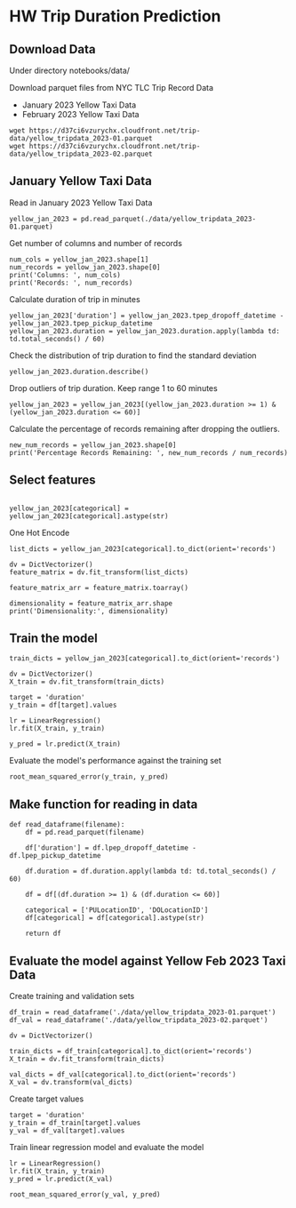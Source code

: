 # HW Trip Duration Prediction

## Download Data

Under directory notebooks/data/

Download parquet files from NYC TLC Trip Record Data

* January 2023 Yellow Taxi Data
* February 2023 Yellow Taxi Data

```
wget https://d37ci6vzurychx.cloudfront.net/trip-data/yellow_tripdata_2023-01.parquet
wget https://d37ci6vzurychx.cloudfront.net/trip-data/yellow_tripdata_2023-02.parquet
```

## January Yellow Taxi Data

Read in January 2023 Yellow Taxi Data

```
yellow_jan_2023 = pd.read_parquet(./data/yellow_tripdata_2023-01.parquet)
```

Get number of columns and number of records

```
num_cols = yellow_jan_2023.shape[1]
num_records = yellow_jan_2023.shape[0]
print('Columns: ', num_cols)
print('Records: ', num_records)
```

Calculate duration of trip in minutes

```
yellow_jan_2023['duration'] = yellow_jan_2023.tpep_dropoff_datetime - yellow_jan_2023.tpep_pickup_datetime
yellow_jan_2023.duration = yellow_jan_2023.duration.apply(lambda td: td.total_seconds() / 60)
```

Check the distribution of trip duration to find the standard deviation

```
yellow_jan_2023.duration.describe()
```

Drop outliers of trip duration. Keep range 1 to 60 minutes

```
yellow_jan_2023 = yellow_jan_2023[(yellow_jan_2023.duration >= 1) & (yellow_jan_2023.duration <= 60)]
```

Calculate the percentage of records remaining after dropping the outliers.

```
new_num_records = yellow_jan_2023.shape[0]
print('Percentage Records Remaining: ', new_num_records / num_records)
```

## Select features

```categorical = ['PULocationID', 'DOLocationID']

yellow_jan_2023[categorical] = yellow_jan_2023[categorical].astype(str)
```

One Hot Encode

```
list_dicts = yellow_jan_2023[categorical].to_dict(orient='records')

dv = DictVectorizer()
feature_matrix = dv.fit_transform(list_dicts)

feature_matrix_arr = feature_matrix.toarray()

dimensionality = feature_matrix_arr.shape
print('Dimensionality:', dimensionality)
```

## Train the model

```
train_dicts = yellow_jan_2023[categorical].to_dict(orient='records')

dv = DictVectorizer()
X_train = dv.fit_transform(train_dicts)
```

```
target = 'duration'
y_train = df[target].values
```

```
lr = LinearRegression()
lr.fit(X_train, y_train)

y_pred = lr.predict(X_train)
```

Evaluate the model's performance against the training set
```
root_mean_squared_error(y_train, y_pred)
```

## Make function for reading in data

```
def read_dataframe(filename):
    df = pd.read_parquet(filename)

    df['duration'] = df.lpep_dropoff_datetime - df.lpep_pickup_datetime

    df.duration = df.duration.apply(lambda td: td.total_seconds() / 60)

    df = df[(df.duration >= 1) & (df.duration <= 60)]

    categorical = ['PULocationID', 'DOLocationID']
    df[categorical] = df[categorical].astype(str)

    return df
```

## Evaluate the model against Yellow Feb 2023 Taxi Data

Create training and validation sets

```
df_train = read_dataframe('./data/yellow_tripdata_2023-01.parquet')
df_val = read_dataframe('./data/yellow_tripdata_2023-02.parquet')
```

```
dv = DictVectorizer()

train_dicts = df_train[categorical].to_dict(orient='records')
X_train = dv.fit_transform(train_dicts)

val_dicts = df_val[categorical].to_dict(orient='records')
X_val = dv.transform(val_dicts)
```

Create target values

```
target = 'duration'
y_train = df_train[target].values
y_val = df_val[target].values
```

Train linear regression model and evaluate the model

```
lr = LinearRegression()
lr.fit(X_train, y_train)
y_pred = lr.predict(X_val)

root_mean_squared_error(y_val, y_pred)
```